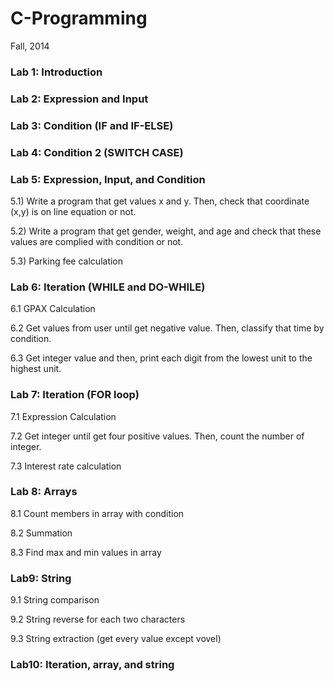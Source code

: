 # C-Programming
Fall, 2014
### Lab 1: Introduction
### Lab 2: Expression and Input
### Lab 3: Condition (IF and IF-ELSE)
### Lab 4: Condition 2 (SWITCH CASE)
### Lab 5: Expression, Input, and Condition
5.1) Write a program that get values x and y. Then, check that coordinate (x,y) is on line equation or not.

5.2) Write a program that get gender, weight, and age and check that these values are complied with condition or not.  

5.3) Parking fee calculation

### Lab 6: Iteration (WHILE and DO-WHILE)
6.1 GPAX Calculation

6.2 Get values from user until get negative value. Then, classify that time by condition.

6.3 Get integer value and then, print each digit from the lowest unit to the highest unit.

### Lab 7: Iteration (FOR loop)
7.1 Expression Calculation

7.2 Get integer until get four positive values. Then, count the number of integer. 

7.3 Interest rate calculation

### Lab 8: Arrays
8.1 Count members in array with condition

8.2 Summation

8.3 Find max and min values in array

### Lab9: String
9.1 String comparison

9.2 String reverse for each two characters

9.3 String extraction (get every value except vovel)

### Lab10: Iteration, array, and string
